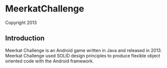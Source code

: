 MeerkatChallenge
================
Copyright 2013 

Introduction
------------
Meerkat Challenge is an Android game written in Java and released in 2013. Meerkat Challenge used SOLID design principles to produce flexible object oriented code with the Android framework.
